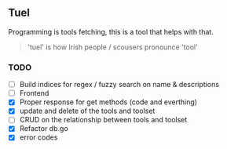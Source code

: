 ## Tuel

Programming is tools fetching, this is a tool that helps with that.

> 'tuel' is how Irish people / scousers pronounce 'tool'

### TODO
- [ ] Build indices for regex / fuzzy search on name & descriptions
- [ ] Frontend
- [x] Proper response for get methods (code and everthing)
- [x] update and delete of the tools and toolset
- [ ] CRUD on the relationship between tools and toolset
- [x] Refactor db.go
- [x] error codes
